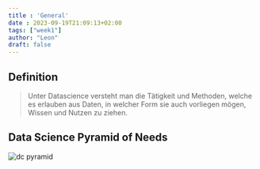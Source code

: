 ```yaml
---
title : 'General'
date : 2023-09-19T21:09:13+02:00
tags: ["week1"]
author: "Leon"
draft: false
---
```


## Definition

> Unter Datascience versteht man die Tätigkeit und Methoden, welche es erlauben aus Daten, 
> in welcher Form sie auch vorliegen mögen, Wissen und Nutzen zu ziehen.

## Data Science Pyramid of Needs

![dc pyramid](/dsp/dc_pyramid.png)






